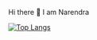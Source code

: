 Hi there 👋 I am Narendra

<!--
**narendraraghu/narendraraghu** is a ✨ _special_ ✨ repository because its `README.md` (this file) appears on your GitHub profile.

Here are some ideas to get you started:

 🔭 I’m currently working on DonateYourBook (Community, free book distribution)
 🌱 I’m currently learning Kubernetes
- 👯 I’m looking to collaborate on ...
- 🤔 I’m looking for help with ...
 💬 Ask me about anything in Java or backend
- 📫 How to reach me: ...
- 😄 Pronouns: ...
- ⚡ Fun fact: ...
-->

[![Top Langs](https://github-readme-stats.vercel.app/api/top-langs/?username=narendraraghu)](https://github.com/narendraraghu/github-readme-stats)
